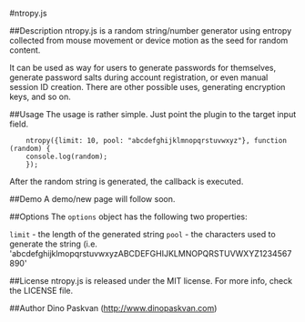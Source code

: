 #ntropy.js

##Description
ntropy.js is a random string/number generator using entropy collected from mouse movement or device motion as the seed for random content.

It can be used as way for users to generate passwords for themselves, generate password salts during account registration, or even manual session ID creation. There are other possible uses, generating encryption keys, and so on.

##Usage
The usage is rather simple. Just point the plugin to the target input field. 

		ntropy({limit: 10, pool: "abcdefghijklmnopqrstuvwxyz"}, function (random) {
  		console.log(random);
		});
		
After the random string is generated, the callback is executed.

##Demo
A demo/new page will follow soon.

##Options
The `options` object has the following two properties:

`limit` - the length of the generated string 
`pool` - the characters used to generate the string (i.e. 'abcdefghijklmopqrstuvwxyzABCDEFGHIJKLMNOPQRSTUVWXYZ1234567890'

##License
ntropy.js is released under the MIT license. For more info, check the LICENSE file.

##Author
Dino Paskvan (http://www.dinopaskvan.com)